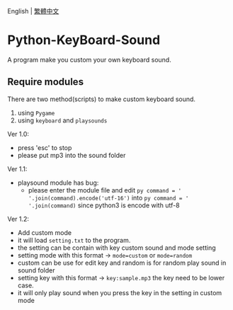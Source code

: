 English | [繁體中文](README_TCH.md)
# Python-KeyBoard-Sound
A program make you custom your own keyboard sound.

## Require modules
There are two method(scripts) to make custom keyboard sound.

1. using ```Pygame```
2. using ```keyboard``` and ```playsounds```

Ver 1.0:
* press 'esc' to stop
* please put mp3 into the sound folder

Ver 1.1:
* playsound module has bug:
  * please enter the module file and edit ```py command = ' '.join(command).encode('utf-16')``` into ```py command = ' '.join(command)``` since python3 is encode with utf-8

Ver 1.2:
* Add custom mode
* it will load ```setting.txt``` to the program.
 * the setting can be contain with key custom sound and mode setting
  * setting mode with this format $\rightarrow$ ```mode=custom``` or ```mode=random```
   * custom can be use for edit key and random is for random play sound in sound folder
  * setting key with this format $\rightarrow$ ```key:sample.mp3``` the key need to be lower case.
   * it will only play sound when you press the key in the setting in custom mode

